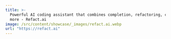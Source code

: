 ```yaml
---
title: >-
  Powerful AI coding assistant that combines completion, refactoring, chat, and
  more - Refact.ai
image: /src/content/showcase/_images/refact.ai.webp
url: "https://refact.ai"
---
```

